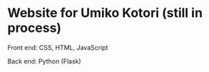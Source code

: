 # Website for Umiko Kotori (still in process)

Front end: CSS, HTML, JavaScript

Back end: Python (Flask)
